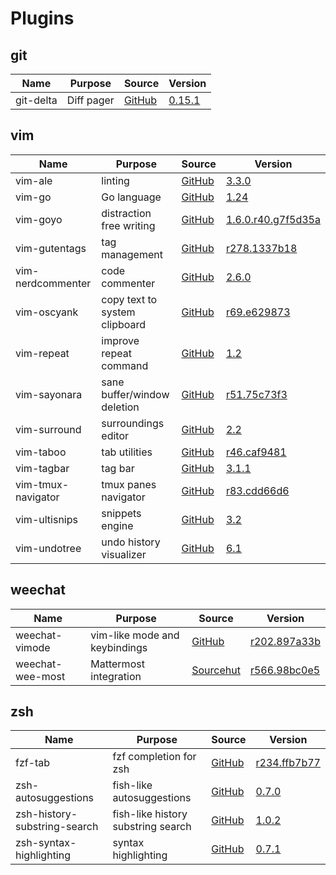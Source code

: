 # Plugins

## git

| Name                            | Purpose                                      | Source                                                                                            | Version                                                                                                                |
|---------------------------------|----------------------------------------------|---------------------------------------------------------------------------------------------------|------------------------------------------------------------------------------------------------------------------------|
| git-delta                       | Diff pager                                   | [GitHub](https://github.com/dandavison/delta)                                                     | [0.15.1](https://github.com/dandavison/delta/releases/tag/0.15.1)                                                      |

## vim

| Name                            | Purpose                                      | Source                                                                                            | Version                                                                                                                |
|---------------------------------|----------------------------------------------|---------------------------------------------------------------------------------------------------|------------------------------------------------------------------------------------------------------------------------|
| vim-ale                         | linting                                      | [GitHub](https://github.com/dense-analysis/ale)                                                   | [3.3.0](https://github.com/dense-analysis/ale/releases/tag/v3.3.0)                                                     |
| vim-go                          | Go language                                  | [GitHub](https://github.com/fatih/vim-go)                                                         | [1.24](https://github.com/fatih/vim-go/releases/tag/v1.24)                                                             |
| vim-goyo                        | distraction free writing                     | [GitHub](https://github.com/junegunn/goyo.vim)                                                    | [1.6.0.r40.g7f5d35a](https://github.com/junegunn/goyo.vim/commit/7f5d35a65510083ea5c2d0941797244b9963d4a9)             |
| vim-gutentags                   | tag management                               | [GitHub](https://github.com/ludovicchabant/vim-gutentags)                                         | [r278.1337b18](https://github.com/ludovicchabant/vim-gutentags/commit/1337b1891b9d98d6f4881982f27aa22b02c80084)        |
| vim-nerdcommenter               | code commenter                               | [GitHub](https://github.com/preservim/nerdcommenter)                                              | [2.6.0](https://github.com/preservim/nerdcommenter/releases/tag/2.6.0)                                                 |
| vim-oscyank                     | copy text to system clipboard                | [GitHub](https://github.com/ojroques/vim-oscyank)                                                 | [r69.e629873](https://github.com/ojroques/vim-oscyank/commit/e6298736a7835bcb365dd45a8e8bfe86d935c1f8)                 |
| vim-repeat                      | improve repeat command                       | [GitHub](https://github.com/tpope/vim-repeat)                                                     | [1.2](https://github.com/tpope/vim-repeat/releases/tag/v1.2)                                                           |
| vim-sayonara                    | sane buffer/window deletion                  | [GitHub](https://github.com/mhinz/vim-sayonara)                                                   | [r51.75c73f3](https://github.com/mhinz/vim-sayonara/commit/75c73f3cf3e96f8c09db5291970243699aadc02c)                   |
| vim-surround                    | surroundings editor                          | [GitHub](https://github.com/tpope/vim-surround)                                                   | [2.2](https://github.com/tpope/vim-surround/releases/tag/v2.2)                                                         |
| vim-taboo                       | tab utilities                                | [GitHub](https://github.com/gcmt/taboo.vim)                                                       | [r46.caf9481](https://github.com/gcmt/taboo.vim/commit/caf948187694d3f1374913d36f947b3f9fa1c22f)                       |
| vim-tagbar                      | tag bar                                      | [GitHub](https://github.com/preservim/tagbar)                                                     | [3.1.1](https://github.com/preservim/tagbar/releases/tag/v3.1.1)                                                       |
| vim-tmux-navigator              | tmux panes navigator                         | [GitHub](https://github.com/christoomey/vim-tmux-navigator)                                       | [r83.cdd66d6](https://github.com/christoomey/vim-tmux-navigator/commit/cdd66d6a37d991bba7997d593586fc51a5b37aa8)       |
| vim-ultisnips                   | snippets engine                              | [GitHub](https://github.com/SirVer/ultisnips)                                                     | [3.2](https://github.com/SirVer/ultisnips/releases/tag/3.2)                                                            |
| vim-undotree                    | undo history visualizer                      | [GitHub](https://github.com/mbbill/undotree)                                                      | [6.1](https://github.com/mbbill/undotree/releases/tag/rel_6.1)                                                         |


## weechat

| Name                            | Purpose                                      | Source                                                                                            | Version                                                                                                                |
|---------------------------------|----------------------------------------------|---------------------------------------------------------------------------------------------------|------------------------------------------------------------------------------------------------------------------------|
| weechat-vimode                  | vim-like mode and keybindings                | [GitHub](https://github.com/GermainZ/weechat-vimode)                                              | [r202.897a33b](https://github.com/GermainZ/weechat-vimode/commit/95661a27f92dc3f3286cf1539ab112a81ad15639)             |
| weechat-wee-most                | Mattermost integration                       | [Sourcehut](https://git.sr.ht/~tardypad/wee-most)                                                 | [r566.98bc0e5](https://git.sr.ht/~tardypad/wee-most/commit/98bc0e5722327236e00952ff4c06731afbb6daa0)                   |


## zsh

| Name                            | Purpose                                      | Source                                                                                            | Version                                                                                                                |
|---------------------------------|----------------------------------------------|---------------------------------------------------------------------------------------------------|------------------------------------------------------------------------------------------------------------------------|
| fzf-tab                         | fzf completion for zsh                       | [GitHub](https://github.com/Aloxaf/fzf-tab)                                                       | [r234.ffb7b77](https://github.com/Aloxaf/fzf-tab/commit/ffb7b776be492333b94cf0be87456b62a1f26e2f)                      |
| zsh-autosuggestions             | fish-like autosuggestions                    | [GitHub](https://github.com/zsh-users/zsh-autosuggestions)                                        | [0.7.0](https://github.com/zsh-users/zsh-autosuggestions/releases/tag/v0.7.0)                                          |
| zsh-history-substring-search    | fish-like history substring search           | [GitHub](https://github.com/zsh-users/zsh-history-substring-search)                               | [1.0.2](https://github.com/zsh-users/zsh-history-substring-search/releases/tag/v1.0.2)                                 |
| zsh-syntax-highlighting         | syntax highlighting                          | [GitHub](https://github.com/zsh-users/zsh-syntax-highlighting)                                    | [0.7.1](https://github.com/zsh-users/zsh-syntax-highlighting/releases/tag/0.7.1)                                       |
